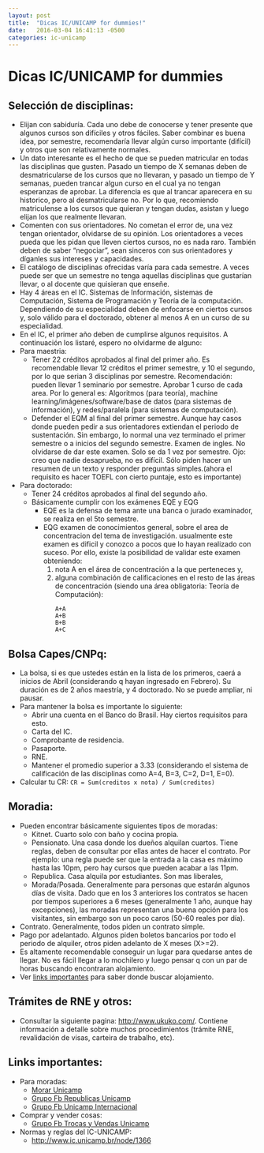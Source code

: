 ```yaml
---
layout: post
title:  "Dicas IC/UNICAMP for dummies!"
date:   2016-03-04 16:41:13 -0500
categories: ic-unicamp
---
```

# Dicas IC/UNICAMP for dummies
## Selección de disciplinas:
* Elijan con sabiduría. Cada uno debe de conocerse y tener presente que algunos cursos son difíciles y otros fáciles. Saber combinar es buena idea, por semestre, recomendaría llevar algún curso importante (difícil) y otros que son relativamente normales.
* Un dato interesante es el hecho de que se pueden matricular en todas las disciplinas que gusten. Pasado un tiempo de X semanas deben de desmatricularse de los cursos que no llevaran, y pasado un tiempo de Y semanas, pueden trancar algun curso en el cual ya no tengan esperanzas de aprobar. La diferencia es que al trancar aparecera en su historico, pero al desmatricularse no. Por lo que, recomiendo matriculense a los cursos que quieran y tengan dudas, asistan y luego elijan los que realmente llevaran.
* Comenten con sus orientadores. No cometan el error de, una vez tengan orientador, olvidarse de su opinión. Los orientadores a veces pueda que les pidan que lleven ciertos cursos, no es nada raro. También deben de saber “negociar”, sean sinceros con sus orientadores y díganles sus intereses y capacidades.
* El catálogo de disciplinas ofrecidas varía para cada semestre. A veces puede ser que un semestre no tenga aquellas disciplinas que gustarían llevar, o al docente que quisieran que enseñe.
* Hay 4 áreas en el IC. Sistemas de Información, sistemas de Computación, Sistema de Programación y Teoría de la computación. Dependiendo de su especialidad deben de enfocarse en ciertos cursos y, solo válido para el doctorado, obtener al menos A en un curso de su especialidad.
* En el IC, el primer año deben de cumplirse algunos requisitos. A continuación los listaré, espero no olvidarme de alguno:
* Para maestria:
    * Tener 22 créditos aprobados al final del primer año. Es recomendable llevar 12 créditos el primer semestre, y 10 el segundo, por lo que serian 3 disciplinas por semestre. Recomendación: pueden llevar 1 seminario por semestre.
Aprobar 1 curso de cada area. Por lo general es: Algoritmos (para teoría), machine learning/imágenes/software/base de datos (para sistemas de información), y redes/paralela (para sistemas de computación).
    * Defender el EQM al final del primer semestre. Aunque hay casos donde pueden pedir a sus orientadores extiendan el periodo de sustentación. Sin embargo, lo normal una vez terminado el primer semestre o a inicios del segundo semestre.
Examen de ingles. No olvidarse de dar este examen. Solo se da 1 vez por semestre. Ojo: creo que nadie desaprueba, no es difícil. Sólo piden hacer un resumen de un texto y responder preguntas simples.(ahora el requisito es hacer TOEFL con cierto puntaje, esto es importante)
* Para doctorado:
    * Tener 24 créditos aprobados al final del segundo año.
    * Básicamente cumplir con los exámenes EQE y EQG
        * EQE es la defensa de tema ante una banca o jurado examinador, se realiza en el 5to semestre.
        * EQG examen de conocimientos general, sobre el area de concentracion del tema de investigación. usualmente este examen es dificil y conozco a pocos que lo hayan realizado con suceso. Por ello, existe la posibilidad de validar este examen obteniendo:
            1) nota A en el área de concentración a la que perteneces y,
            2) alguna combinación de calificaciones en el resto de las áreas de concentración (siendo una área obligatoria: Teoría de Computación):
                ```
                A+A
                A+B
                B+B
                A+C
                ```

## Bolsa Capes/CNPq:
* La bolsa, si es que ustedes están en la lista de los primeros, caerá a inicios de Abril (considerando q hayan ingresado en Febrero). Su duración es de 2 años maestría, y 4 doctorado. No se puede ampliar, ni pausar.
* Para mantener la bolsa es importante lo siguiente:
    * Abrir una cuenta en el Banco do Brasil. Hay ciertos requisitos para esto. 
    * Carta del IC.
    * Comprobante de residencia.
    * Pasaporte.
    * RNE.
    * Mantener el promedio superior a 3.33 (considerando el sistema de calificación de las disciplinas como A=4, B=3, C=2, D=1, E=0).
* Calcular tu CR:
        ```
        CR = Sum(creditos x nota) / Sum(creditos)
        ```
        
## Moradia:
* Pueden encontrar básicamente siguientes tipos de moradas:
    * Kitnet. Cuarto solo con baño y cocina propia.
    * Pensionato. Una casa donde los dueños alquilan cuartos. Tiene reglas, deben de consultar por ellas antes de hacer el contrato. Por ejemplo: una regla puede ser que la entrada a la casa es máximo hasta las 10pm, pero hay cursos que pueden acabar a las 11pm.
    * Republica. Casa alquila por estudiantes. Son mas liberales, 
    * Morada/Posada. Generalmente para personas que estarán algunos días de visita. Dado que en los 3 anteriores los contratos se hacen por tiempos superiores a 6 meses (generalmente 1 año, aunque hay excepciones), las moradas representan una buena opción para los visitantes, sin embargo son un poco caros (50-60 reales por día).
* Contrato. Generalmente, todos piden un contrato simple.
* Pago por adelantado. Algunos piden boletos bancarios por todo el periodo de alquiler, otros piden adelanto de X meses (X>=2).
* Es altamente recomendable conseguir un lugar para quedarse antes de llegar. No es fácil llegar a lo mochilero y luego pensar q con un par de horas buscando encontraran alojamiento.
* Ver [links importantes](##Links-imporantes:) para saber donde buscar alojamiento.

## Trámites de RNE y otros:
* Consultar la siguiente pagina: http://www.ukuko.com/. Contiene información a detalle sobre muchos procedimientos (trámite RNE, revalidación de visas, carteira de trabalho, etc).

## Links importantes:
* Para moradas:
    * [Morar Unicamp](http://morarunicamp.com.br/)
    * [Grupo Fb Republicas Unicamp](https://www.facebook.com/groups/repsunicamp/)
    * [Grupo Fb Unicamp Internacional](https://www.facebook.com/unicampinternacional/)
* Comprar y vender cosas:
    * [Grupo Fb Trocas y Vendas Unicamp](https://www.facebook.com/groups/trocasevendasunicamp/)
* Normas y reglas del IC-UNICAMP:
    * http://www.ic.unicamp.br/node/1366
